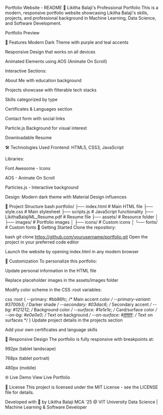 Portfolio Website - README
🌟 Likitha Balaji's Professional Portfolio
This is a modern, responsive portfolio website showcasing Likitha Balaji's skills, projects, and professional background in Machine Learning, Data Science, and Software Development.

Portfolio Preview

🚀 Features
Modern Dark Theme with purple and teal accents

Responsive Design that works on all devices

Animated Elements using AOS (Animate On Scroll)

Interactive Sections:

About Me with education background

Projects showcase with filterable tech stacks

Skills categorized by type

Certificates & Languages section

Contact form with social links

Particle.js Background for visual interest

Downloadable Resume

🛠️ Technologies Used
Frontend: HTML5, CSS3, JavaScript

Libraries:

Font Awesome - Icons

AOS - Animate On Scroll

Particles.js - Interactive background

Design: Modern dark theme with Material Design influences

🧩 Project Structure
bash
portfolio/
├── index.html          # Main HTML file
├── style.css           # Main stylesheet
├── scripts.js          # JavaScript functionality
├── LikithaBalajiML_Resume.pdf  # Resume file
├── assets/             # Resource folder
│   ├── images/         # Portfolio images
│   ├── icons/          # Custom icons
│   └── fonts/          # Custom fonts
🚀 Getting Started
Clone the repository:

bash
git clone https://github.com/yourusername/portfolio.git
Open the project in your preferred code editor

Launch the website by opening index.html in any modern browser

🎨 Customization
To personalize this portfolio:

Update personal information in the HTML file

Replace placeholder images in the assets/images folder

Modify color scheme in the CSS :root variables:

css
:root {
  --primary: #bb86fc;        /* Main accent color */
  --primary-variant: #3700b3; /* Darker shade */
  --secondary: #03dac6;      /* Secondary accent */
  --bg: #121212;             /* Background color */
  --surface: #1e1e1e;        /* Card/surface color */
  --on-bg: #e0e0e0;          /* Text on background */
  --on-surface: #ffffff;     /* Text on surfaces */
}
Update project details in the projects section

Add your own certificates and language skills

📱 Responsive Design
The portfolio is fully responsive with breakpoints at:

992px (tablet landscape)

768px (tablet portrait)

480px (mobile)

🌐 Live Demo
View Live Portfolio

📄 License
This project is licensed under the MIT License - see the LICENSE file for details.

Developed with 💜 by Likitha Balaji
MCA '25 @ VIT University
Data Science | Machine Learning & Software Developer
